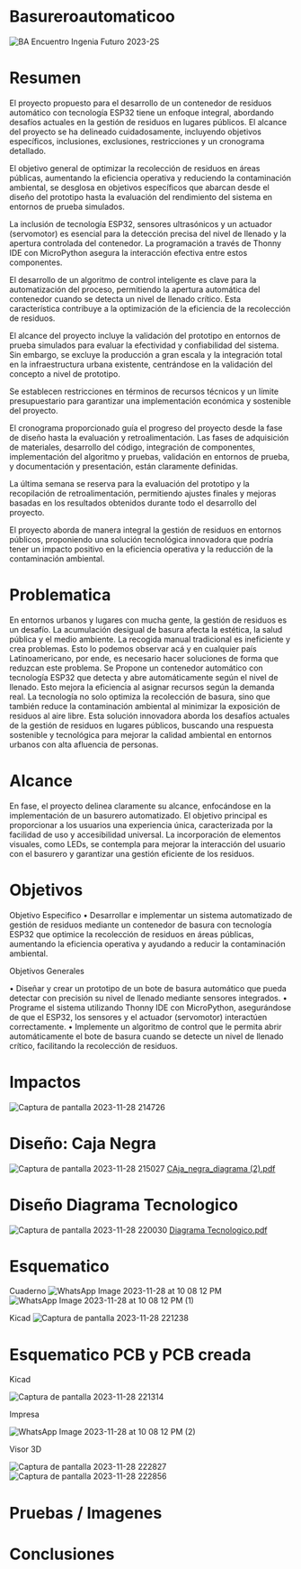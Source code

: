# Basureroautomaticoo
![BA Encuentro Ingenia Futuro 2023-2S](https://github.com/Samitv77/Basureroautomatico/assets/146904463/2cf29491-a446-4da8-9da3-42c2f2ee5357)


# Resumen 
El proyecto propuesto para el desarrollo de un contenedor de residuos automático con tecnología ESP32 tiene un enfoque integral, abordando desafíos actuales en la gestión de residuos en lugares públicos. El alcance del proyecto se ha delineado cuidadosamente, incluyendo objetivos específicos, inclusiones, exclusiones, restricciones y un cronograma detallado.

El objetivo general de optimizar la recolección de residuos en áreas públicas, aumentando la eficiencia operativa y reduciendo la contaminación ambiental, se desglosa en objetivos específicos que abarcan desde el diseño del prototipo hasta la evaluación del rendimiento del sistema en entornos de prueba simulados.

La inclusión de tecnología ESP32, sensores ultrasónicos y un actuador (servomotor) es esencial para la detección precisa del nivel de llenado y la apertura controlada del contenedor. La programación a través de Thonny IDE con MicroPython asegura la interacción efectiva entre estos componentes.

El desarrollo de un algoritmo de control inteligente es clave para la automatización del proceso, permitiendo la apertura automática del contenedor cuando se detecta un nivel de llenado crítico. Esta característica contribuye a la optimización de la eficiencia de la recolección de residuos.

El alcance del proyecto incluye la validación del prototipo en entornos de prueba simulados para evaluar la efectividad y confiabilidad del sistema. Sin embargo, se excluye la producción a gran escala y la integración total en la infraestructura urbana existente, centrándose en la validación del concepto a nivel de prototipo.

Se establecen restricciones en términos de recursos técnicos y un límite presupuestario para garantizar una implementación económica y sostenible del proyecto.

El cronograma proporcionado guía el progreso del proyecto desde la fase de diseño hasta la evaluación y retroalimentación. Las fases de adquisición de materiales, desarrollo del código, integración de componentes, implementación del algoritmo y pruebas, validación en entornos de prueba, y documentación y presentación, están claramente definidas.

La última semana se reserva para la evaluación del prototipo y la recopilación de retroalimentación, permitiendo ajustes finales y mejoras basadas en los resultados obtenidos durante todo el desarrollo del proyecto.

El proyecto aborda de manera integral la gestión de residuos en entornos públicos, proponiendo una solución tecnológica innovadora que podría tener un impacto positivo en la eficiencia operativa y la reducción de la contaminación ambiental.


# Problematica
En entornos urbanos y lugares con mucha gente, la gestión de residuos es un desafío. La acumulación desigual de basura afecta la estética, la salud pública y el medio ambiente. La recogida manual tradicional es ineficiente y crea problemas. Esto lo podemos observar acá y en cualquier país Latinoamericano, por ende, es necesario hacer soluciones de forma que reduzcan este problema. Se Propone un contenedor automático con tecnología ESP32 que detecta y abre automáticamente según el nivel de llenado. Esto mejora la eficiencia al asignar recursos según la demanda real. La tecnología no solo optimiza la recolección de basura, sino que también reduce la contaminación ambiental al minimizar la exposición de residuos al aire libre.
Esta solución innovadora aborda los desafíos actuales de la gestión de residuos en lugares públicos, buscando una respuesta sostenible y tecnológica para mejorar la calidad ambiental en entornos urbanos con alta afluencia de personas.

# Alcance
En fase, el proyecto delinea claramente su alcance, enfocándose en la implementación de un basurero automatizado. El objetivo principal es proporcionar a los usuarios una experiencia única, caracterizada por la facilidad de uso y accesibilidad universal. La incorporación de elementos visuales, como LEDs, se contempla para mejorar la interacción del usuario con el basurero y garantizar una gestión eficiente de los residuos.

# Objetivos

Objetivo Especifico
•	Desarrollar e implementar un sistema automatizado de gestión de residuos mediante un contenedor de basura con tecnología ESP32 que optimice la recolección de residuos en áreas públicas, aumentando la eficiencia operativa y ayudando a reducir la contaminación ambiental.

Objetivos Generales

•	Diseñar y crear un prototipo de un bote de basura automático que pueda detectar con precisión su nivel de llenado mediante sensores integrados.
•	Programe el sistema utilizando Thonny IDE con MicroPython, asegurándose de que el ESP32, los sensores y el actuador (servomotor) interactúen correctamente.
•	Implemente un algoritmo de control que le permita abrir automáticamente el bote de basura cuando se detecte un nivel de llenado crítico, facilitando la recolección de residuos.

# Impactos 
![Captura de pantalla 2023-11-28 214726](https://github.com/Samitv77/Basureroautomatico/assets/146904463/488b4c39-565b-41b0-827d-e9040625fbca)

# Diseño: Caja Negra
![Captura de pantalla 2023-11-28 215027](https://github.com/Samitv77/Basureroautomatico/assets/146904463/3ee514d4-0979-47f0-aff6-02c30d3810f5)
[CAja_negra_diagrama (2).pdf](https://github.com/Samitv77/Basureroautomatico/files/13495587/CAja_negra_diagrama.2.pdf)

# Diseño Diagrama Tecnologico 
![Captura de pantalla 2023-11-28 220030](https://github.com/Samitv77/Basureroautomatico/assets/146904463/5a81fbe1-037c-4ab8-ad94-7109e5b8e338)
[Diagrama Tecnologico.pdf](https://github.com/Samitv77/Basureroautomatico/files/13495593/Diagrama.Tecnologico.pdf)

# Esquematico 
Cuaderno
![WhatsApp Image 2023-11-28 at 10 08 12 PM](https://github.com/Samitv77/Basureroautomatico/assets/146904463/916a5c5a-d875-4a84-8de7-be3ffd1aac4f)
![WhatsApp Image 2023-11-28 at 10 08 12 PM (1)](https://github.com/Samitv77/Basureroautomatico/assets/146904463/9a87a8ea-4cd0-44d7-b8e3-1dc5fabc238a)

Kicad
![Captura de pantalla 2023-11-28 221238](https://github.com/Samitv77/Basureroautomatico/assets/146904463/f7b52543-24a2-4876-90b1-c939434a768c)

# Esquematico PCB y PCB creada
Kicad

![Captura de pantalla 2023-11-28 221314](https://github.com/Samitv77/Basureroautomatico/assets/146904463/bc314822-979a-40ad-8f2e-4882df489571)

Impresa

![WhatsApp Image 2023-11-28 at 10 08 12 PM (2)](https://github.com/Samitv77/Basureroautomatico/assets/146904463/d0d00d23-b495-427d-b5df-12609003d19e)

Visor 3D

![Captura de pantalla 2023-11-28 222827](https://github.com/Samitv77/Basureroautomatico/assets/146904463/8b822c1e-45b7-4246-8405-b12b9e0c7e70)
![Captura de pantalla 2023-11-28 222856](https://github.com/Samitv77/Basureroautomatico/assets/146904463/a6ce9a61-640f-4d0c-aeaa-cb5e6de16066)


# Pruebas / Imagenes 

# Conclusiones





